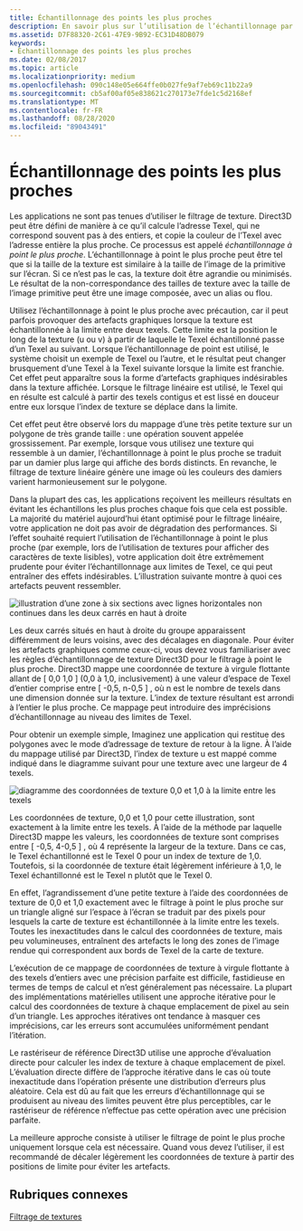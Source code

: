 ```yaml
---
title: Échantillonnage des points les plus proches
description: En savoir plus sur l’utilisation de l’échantillonnage par point le plus proche dans Direct3D comme alternative au filtrage de texture pour le traitement des textures dans une application.
ms.assetid: D7F88320-2C61-47E9-9B92-EC31D48DB079
keywords:
- Échantillonnage des points les plus proches
ms.date: 02/08/2017
ms.topic: article
ms.localizationpriority: medium
ms.openlocfilehash: 090c148e05e664ffe0b027fe9af7eb69c11b22a9
ms.sourcegitcommit: cb5af00af05e838621c270173e7fde1c5d2168ef
ms.translationtype: MT
ms.contentlocale: fr-FR
ms.lasthandoff: 08/28/2020
ms.locfileid: "89043491"
---
```

# <a name="span-iddirect3dconceptsnearest-point_samplingspannearest-point-sampling"></a><span id="direct3dconcepts.nearest-point_sampling"></span>Échantillonnage des points les plus proches


Les applications ne sont pas tenues d’utiliser le filtrage de texture. Direct3D peut être défini de manière à ce qu’il calcule l’adresse Texel, qui ne correspond souvent pas à des entiers, et copie la couleur de l’Texel avec l’adresse entière la plus proche. Ce processus est appelé *échantillonnage à point le plus proche*. L’échantillonnage à point le plus proche peut être tel que si la taille de la texture est similaire à la taille de l’image de la primitive sur l’écran. Si ce n’est pas le cas, la texture doit être agrandie ou minimisés. Le résultat de la non-correspondance des tailles de texture avec la taille de l’image primitive peut être une image composée, avec un alias ou flou.

Utilisez l’échantillonnage à point le plus proche avec précaution, car il peut parfois provoquer des artefacts graphiques lorsque la texture est échantillonnée à la limite entre deux texels. Cette limite est la position le long de la texture (u ou v) à partir de laquelle le Texel échantillonné passe d’un Texel au suivant. Lorsque l’échantillonnage de point est utilisé, le système choisit un exemple de Texel ou l’autre, et le résultat peut changer brusquement d’une Texel à la Texel suivante lorsque la limite est franchie. Cet effet peut apparaître sous la forme d’artefacts graphiques indésirables dans la texture affichée. Lorsque le filtrage linéaire est utilisé, le Texel qui en résulte est calculé à partir des texels contigus et est lissé en douceur entre eux lorsque l’index de texture se déplace dans la limite.

Cet effet peut être observé lors du mappage d’une très petite texture sur un polygone de très grande taille : une opération souvent appelée grossissement. Par exemple, lorsque vous utilisez une texture qui ressemble à un damier, l’échantillonnage à point le plus proche se traduit par un damier plus large qui affiche des bords distincts. En revanche, le filtrage de texture linéaire génère une image où les couleurs des damiers varient harmonieusement sur le polygone.

Dans la plupart des cas, les applications reçoivent les meilleurs résultats en évitant les échantillons les plus proches chaque fois que cela est possible. La majorité du matériel aujourd’hui étant optimisé pour le filtrage linéaire, votre application ne doit pas avoir de dégradation des performances. Si l’effet souhaité requiert l’utilisation de l’échantillonnage à point le plus proche (par exemple, lors de l’utilisation de textures pour afficher des caractères de texte lisibles), votre application doit être extrêmement prudente pour éviter l’échantillonnage aux limites de Texel, ce qui peut entraîner des effets indésirables. L’illustration suivante montre à quoi ces artefacts peuvent ressembler.

![illustration d’une zone à six sections avec lignes horizontales non continues dans les deux carrés en haut à droite](images/ptrtfct.png)

Les deux carrés situés en haut à droite du groupe apparaissent différemment de leurs voisins, avec des décalages en diagonale. Pour éviter les artefacts graphiques comme ceux-ci, vous devez vous familiariser avec les règles d’échantillonnage de texture Direct3D pour le filtrage à point le plus proche. Direct3D mappe une coordonnée de texture à virgule flottante allant de \[ 0,0 1,0 \] (0,0 à 1,0, inclusivement) à une valeur d’espace de Texel d’entier comprise entre \[ -0,5, n-0,5 \] , où n est le nombre de texels dans une dimension donnée sur la texture. L’index de texture résultant est arrondi à l’entier le plus proche. Ce mappage peut introduire des imprécisions d’échantillonnage au niveau des limites de Texel.

Pour obtenir un exemple simple, Imaginez une application qui restitue des polygones avec le mode d’adressage de texture de retour à la ligne. À l’aide du mappage utilisé par Direct3D, l’index de texture u est mappé comme indiqué dans le diagramme suivant pour une texture avec une largeur de 4 texels.

![diagramme des coordonnées de texture 0,0 et 1,0 à la limite entre les texels](images/ptsmpprb.png)

Les coordonnées de texture, 0,0 et 1,0 pour cette illustration, sont exactement à la limite entre les texels. À l’aide de la méthode par laquelle Direct3D mappe les valeurs, les coordonnées de texture sont comprises entre \[ -0,5, 4-0,5 \] , où 4 représente la largeur de la texture. Dans ce cas, le Texel échantillonné est le Texel 0 pour un index de texture de 1,0. Toutefois, si la coordonnée de texture était légèrement inférieure à 1,0, le Texel échantillonné est le Texel n plutôt que le Texel 0.

En effet, l’agrandissement d’une petite texture à l’aide des coordonnées de texture de 0,0 et 1,0 exactement avec le filtrage à point le plus proche sur un triangle aligné sur l’espace à l’écran se traduit par des pixels pour lesquels la carte de texture est échantillonnée à la limite entre les texels. Toutes les inexactitudes dans le calcul des coordonnées de texture, mais peu volumineuses, entraînent des artefacts le long des zones de l’image rendue qui correspondent aux bords de Texel de la carte de texture.

L’exécution de ce mappage de coordonnées de texture à virgule flottante à des texels d’entiers avec une précision parfaite est difficile, fastidieuse en termes de temps de calcul et n’est généralement pas nécessaire. La plupart des implémentations matérielles utilisent une approche itérative pour le calcul des coordonnées de texture à chaque emplacement de pixel au sein d’un triangle. Les approches itératives ont tendance à masquer ces imprécisions, car les erreurs sont accumulées uniformément pendant l’itération.

Le rastériseur de référence Direct3D utilise une approche d’évaluation directe pour calculer les index de texture à chaque emplacement de pixel. L’évaluation directe diffère de l’approche itérative dans le cas où toute inexactitude dans l’opération présente une distribution d’erreurs plus aléatoire. Cela est dû au fait que les erreurs d’échantillonnage qui se produisent au niveau des limites peuvent être plus perceptibles, car le rastériseur de référence n’effectue pas cette opération avec une précision parfaite.

La meilleure approche consiste à utiliser le filtrage de point le plus proche uniquement lorsque cela est nécessaire. Quand vous devez l’utiliser, il est recommandé de décaler légèrement les coordonnées de texture à partir des positions de limite pour éviter les artefacts.

## <a name="span-idrelated-topicsspanrelated-topics"></a><span id="related-topics"></span>Rubriques connexes


[Filtrage de textures](texture-filtering.md)

 

 





